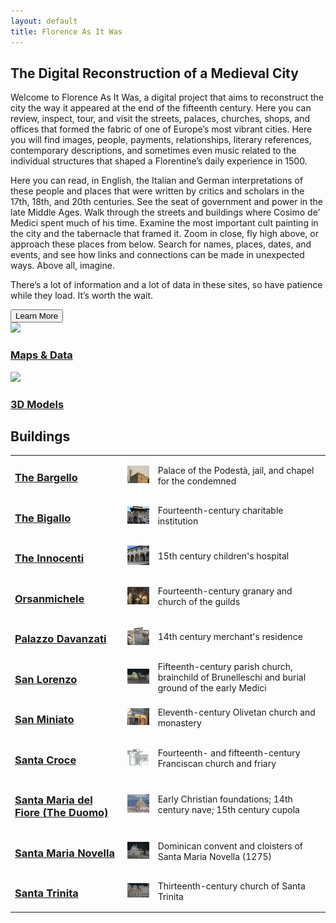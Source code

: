 ```yaml
---
layout: default
title: Florence As It Was
---
```


<div class="container">
<h2 class="display-6 lh-lg" id="home-text">The Digital Reconstruction of a Medieval City</h2>
  <div class="row">
    <div class="col">
      <p>Welcome to Florence As It Was, a digital project that aims to reconstruct the city the way it appeared at the end of the fifteenth century. Here you can review, inspect, tour, and visit the streets, palaces, churches, shops, and offices that formed the fabric of one of Europe’s most vibrant cities. Here you will find images, people, payments, relationships, literary references, contemporary descriptions, and sometimes even music related to the individual structures that shaped a Florentine’s daily experience in 1500.</p>
		<p>Here you can read, in English, the Italian and German interpretations of these people and places that were written by critics and scholars in the 17th, 18th, and 20th centuries. See the seat of government and power in the late Middle Ages. Walk through the streets and buildings where Cosimo de’ Medici spent much of his time. Examine the most important cult painting in the city and the tabernacle that framed it. Zoom in close, fly high above, or approach these places from below. Search for names, places, dates, and events, and see how links and connections can be made in unexpected ways. Above all, imagine.</p>
		<p>There’s a lot of information and a lot of data in these sites, so have patience while they load. It’s worth the wait. </p>
		<a href="about.html"><button type="button" class="btn btn-success">Learn More</button></a>
	</div>
    <div class="col text-center">
      <a href=""><img class="rounded" src="assets/images/flawhome1.png">
      <h3 class="lh-lg">Maps & Data</h3>
  </a>
        <a href="3d_models.md"><img class="rounded" src="assets/images/flawhome2.png">
      <h3>3D Models</h3>
  </a>
    </div>
  </div>
<h2>Buildings</h2>
<table style="width:100%">
	 	 
	   	  
<tbody><tr>
					<td><b><h3><a href="architecture/bargello">The Bargello</a></h3></b></td>
					<td><img src="assets/images/thumbnail/bargello-thumbnail.png"></td>
					<td>Palace of the Podestà, jail, and chapel for the condemned</td>
				</tr>
	   
<tr>
					<td><b><h3><a href="architecture/bigallo">The Bigallo</a></h3></b></td>
					<td><img src="assets/images/thumbnail/Bigallo_thumbnail2.jpeg"></td>
					<td>Fourteenth-century charitable institution</td>
				</tr>
	   
<tr>
					<td><b><h3><a href="architecture/innocenti">The Innocenti</a></h3></b></td>
					<td><img src="assets/images/thumbnail/innocenti-thumbnail.png"></td>
					<td>15th century children's hospital</td>
				</tr>
	   
<tr>
					<td><b><h3><a href="architecture/orsanmichele">Orsanmichele</a></h3></b></td>
					<td><img src="assets/images/thumbnail/Orsanmichele_thumbnail2.jpeg"></td>
					<td>Fourteenth-century granary and church of the guilds</td>
				</tr>
	   
<tr>
					<td><b><h3><a href="architecture/palazzo-davanzati">Palazzo Davanzati</a></h3></b></td>
					<td><img src="assets/images/thumbnail/palazzo-davanzati-thumbnail.png"></td>
					<td>14th century merchant's residence</td>
				</tr>
	   
<tr>
					<td><b><h3><a href="architecture/san-lorenzo">San Lorenzo</a></h3></b></td>
					<td><img src="assets/images/thumbnail/sanlorenzothumbnail.png"></td>
					<td>Fifteenth-century parish church, brainchild of Brunelleschi and burial ground of the early Medici</td>
				</tr>
	   
<tr>
					<td><b><h3><a href="architecture/san-miniato">San Miniato</a></h3></b></td>
					<td><img src="assets/images/thumbnail/san-miniato_thumbnail.png"></td>
					<td>Eleventh-century Olivetan church and monastery</td>
				</tr>
	   
<tr>
					<td><b><h3><a href="architecture/santa-croce">Santa Croce</a></h3></b></td>
					<td><img src="assets/images/thumbnail/SantaCroce_thumbnail.jpg"></td>
					<td>Fourteenth- and fifteenth-century Franciscan church and friary</td>
				</tr>
	   
<tr>
					<td><b><h3><a href="architecture/santa-maria-del-fiore">Santa Maria del Fiore (The Duomo)</a></h3></b></td>
					<td><img src="assets/images/thumbnail/santa-maria-del-fiore-thumbnail.png"></td>
					<td>Early Christian foundations; 14th century nave; 15th century cupola</td>
				</tr>
	   
<tr>
					<td><b><h3><a href="architecture/santa-maria-novella">Santa Maria Novella</a></h3></b></td>
					<td><img src="assets/images/thumbnail/smn-thumbnail.png"></td>
					<td>Dominican convent and cloisters of Santa Maria Novella (1275)</td>
				</tr>
	   
<tr>
					<td><b><h3><a href="architecture/santa-trinita">Santa Trinita</a></h3></b></td>
					<td><img src="assets/images/thumbnail/trinita-thumbnail.jpeg"></td>
					<td>Thirteenth-century church of Santa Trinita</td>
				</tr>
	   
</tbody>
</table>








</div>